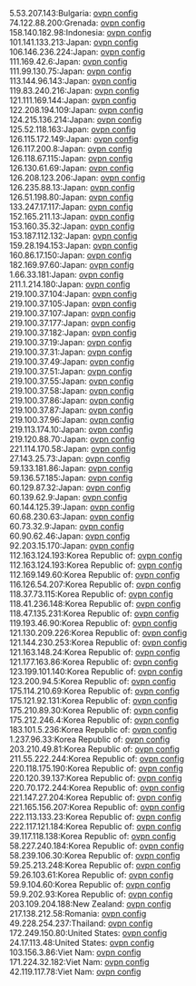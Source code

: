 5.53.207.143:Bulgaria: [ovpn config](vpn/5_53_207_143.ovpn)  
74.122.88.200:Grenada: [ovpn config](vpn/74_122_88_200.ovpn)  
158.140.182.98:Indonesia: [ovpn config](vpn/158_140_182_98.ovpn)  
101.141.133.213:Japan: [ovpn config](vpn/101_141_133_213.ovpn)  
106.146.236.224:Japan: [ovpn config](vpn/106_146_236_224.ovpn)  
111.169.42.6:Japan: [ovpn config](vpn/111_169_42_6.ovpn)  
111.99.130.75:Japan: [ovpn config](vpn/111_99_130_75.ovpn)  
113.144.96.143:Japan: [ovpn config](vpn/113_144_96_143.ovpn)  
119.83.240.216:Japan: [ovpn config](vpn/119_83_240_216.ovpn)  
121.111.169.144:Japan: [ovpn config](vpn/121_111_169_144.ovpn)  
122.208.194.109:Japan: [ovpn config](vpn/122_208_194_109.ovpn)  
124.215.136.214:Japan: [ovpn config](vpn/124_215_136_214.ovpn)  
125.52.118.163:Japan: [ovpn config](vpn/125_52_118_163.ovpn)  
126.115.172.149:Japan: [ovpn config](vpn/126_115_172_149.ovpn)  
126.117.200.8:Japan: [ovpn config](vpn/126_117_200_8.ovpn)  
126.118.67.115:Japan: [ovpn config](vpn/126_118_67_115.ovpn)  
126.130.61.69:Japan: [ovpn config](vpn/126_130_61_69.ovpn)  
126.208.123.206:Japan: [ovpn config](vpn/126_208_123_206.ovpn)  
126.235.88.13:Japan: [ovpn config](vpn/126_235_88_13.ovpn)  
126.51.198.80:Japan: [ovpn config](vpn/126_51_198_80.ovpn)  
133.247.17.117:Japan: [ovpn config](vpn/133_247_17_117.ovpn)  
152.165.211.13:Japan: [ovpn config](vpn/152_165_211_13.ovpn)  
153.160.35.32:Japan: [ovpn config](vpn/153_160_35_32.ovpn)  
153.187.112.132:Japan: [ovpn config](vpn/153_187_112_132.ovpn)  
159.28.194.153:Japan: [ovpn config](vpn/159_28_194_153.ovpn)  
160.86.17.150:Japan: [ovpn config](vpn/160_86_17_150.ovpn)  
182.169.97.60:Japan: [ovpn config](vpn/182_169_97_60.ovpn)  
1.66.33.181:Japan: [ovpn config](vpn/1_66_33_181.ovpn)  
211.1.214.180:Japan: [ovpn config](vpn/211_1_214_180.ovpn)  
219.100.37.104:Japan: [ovpn config](vpn/219_100_37_104.ovpn)  
219.100.37.105:Japan: [ovpn config](vpn/219_100_37_105.ovpn)  
219.100.37.107:Japan: [ovpn config](vpn/219_100_37_107.ovpn)  
219.100.37.177:Japan: [ovpn config](vpn/219_100_37_177.ovpn)  
219.100.37.182:Japan: [ovpn config](vpn/219_100_37_182.ovpn)  
219.100.37.19:Japan: [ovpn config](vpn/219_100_37_19.ovpn)  
219.100.37.31:Japan: [ovpn config](vpn/219_100_37_31.ovpn)  
219.100.37.49:Japan: [ovpn config](vpn/219_100_37_49.ovpn)  
219.100.37.51:Japan: [ovpn config](vpn/219_100_37_51.ovpn)  
219.100.37.55:Japan: [ovpn config](vpn/219_100_37_55.ovpn)  
219.100.37.58:Japan: [ovpn config](vpn/219_100_37_58.ovpn)  
219.100.37.86:Japan: [ovpn config](vpn/219_100_37_86.ovpn)  
219.100.37.87:Japan: [ovpn config](vpn/219_100_37_87.ovpn)  
219.100.37.96:Japan: [ovpn config](vpn/219_100_37_96.ovpn)  
219.113.174.10:Japan: [ovpn config](vpn/219_113_174_10.ovpn)  
219.120.88.70:Japan: [ovpn config](vpn/219_120_88_70.ovpn)  
221.114.170.58:Japan: [ovpn config](vpn/221_114_170_58.ovpn)  
27.143.25.73:Japan: [ovpn config](vpn/27_143_25_73.ovpn)  
59.133.181.86:Japan: [ovpn config](vpn/59_133_181_86.ovpn)  
59.136.57.185:Japan: [ovpn config](vpn/59_136_57_185.ovpn)  
60.129.87.32:Japan: [ovpn config](vpn/60_129_87_32.ovpn)  
60.139.62.9:Japan: [ovpn config](vpn/60_139_62_9.ovpn)  
60.144.125.39:Japan: [ovpn config](vpn/60_144_125_39.ovpn)  
60.68.230.63:Japan: [ovpn config](vpn/60_68_230_63.ovpn)  
60.73.32.9:Japan: [ovpn config](vpn/60_73_32_9.ovpn)  
60.90.62.46:Japan: [ovpn config](vpn/60_90_62_46.ovpn)  
92.203.15.170:Japan: [ovpn config](vpn/92_203_15_170.ovpn)  
112.163.124.193:Korea Republic of: [ovpn config](vpn/112_163_124_193.ovpn)  
112.163.124.193:Korea Republic of: [ovpn config](vpn/112_163_124_193.ovpn)  
112.169.149.60:Korea Republic of: [ovpn config](vpn/112_169_149_60.ovpn)  
116.126.54.207:Korea Republic of: [ovpn config](vpn/116_126_54_207.ovpn)  
118.37.73.115:Korea Republic of: [ovpn config](vpn/118_37_73_115.ovpn)  
118.41.236.148:Korea Republic of: [ovpn config](vpn/118_41_236_148.ovpn)  
118.47.135.231:Korea Republic of: [ovpn config](vpn/118_47_135_231.ovpn)  
119.193.46.90:Korea Republic of: [ovpn config](vpn/119_193_46_90.ovpn)  
121.130.209.226:Korea Republic of: [ovpn config](vpn/121_130_209_226.ovpn)  
121.144.230.253:Korea Republic of: [ovpn config](vpn/121_144_230_253.ovpn)  
121.163.148.24:Korea Republic of: [ovpn config](vpn/121_163_148_24.ovpn)  
121.177.163.86:Korea Republic of: [ovpn config](vpn/121_177_163_86.ovpn)  
123.199.101.140:Korea Republic of: [ovpn config](vpn/123_199_101_140.ovpn)  
123.200.94.5:Korea Republic of: [ovpn config](vpn/123_200_94_5.ovpn)  
175.114.210.69:Korea Republic of: [ovpn config](vpn/175_114_210_69.ovpn)  
175.121.92.131:Korea Republic of: [ovpn config](vpn/175_121_92_131.ovpn)  
175.210.89.30:Korea Republic of: [ovpn config](vpn/175_210_89_30.ovpn)  
175.212.246.4:Korea Republic of: [ovpn config](vpn/175_212_246_4.ovpn)  
183.101.5.236:Korea Republic of: [ovpn config](vpn/183_101_5_236.ovpn)  
1.237.96.33:Korea Republic of: [ovpn config](vpn/1_237_96_33.ovpn)  
203.210.49.81:Korea Republic of: [ovpn config](vpn/203_210_49_81.ovpn)  
211.55.222.244:Korea Republic of: [ovpn config](vpn/211_55_222_244.ovpn)  
220.118.175.190:Korea Republic of: [ovpn config](vpn/220_118_175_190.ovpn)  
220.120.39.137:Korea Republic of: [ovpn config](vpn/220_120_39_137.ovpn)  
220.70.172.244:Korea Republic of: [ovpn config](vpn/220_70_172_244.ovpn)  
221.147.27.204:Korea Republic of: [ovpn config](vpn/221_147_27_204.ovpn)  
221.165.156.207:Korea Republic of: [ovpn config](vpn/221_165_156_207.ovpn)  
222.113.133.23:Korea Republic of: [ovpn config](vpn/222_113_133_23.ovpn)  
222.117.121.184:Korea Republic of: [ovpn config](vpn/222_117_121_184.ovpn)  
39.117.118.138:Korea Republic of: [ovpn config](vpn/39_117_118_138.ovpn)  
58.227.240.184:Korea Republic of: [ovpn config](vpn/58_227_240_184.ovpn)  
58.239.106.30:Korea Republic of: [ovpn config](vpn/58_239_106_30.ovpn)  
59.25.213.248:Korea Republic of: [ovpn config](vpn/59_25_213_248.ovpn)  
59.26.103.61:Korea Republic of: [ovpn config](vpn/59_26_103_61.ovpn)  
59.9.104.60:Korea Republic of: [ovpn config](vpn/59_9_104_60.ovpn)  
59.9.202.93:Korea Republic of: [ovpn config](vpn/59_9_202_93.ovpn)  
203.109.204.188:New Zealand: [ovpn config](vpn/203_109_204_188.ovpn)  
217.138.212.58:Romania: [ovpn config](vpn/217_138_212_58.ovpn)  
49.228.254.237:Thailand: [ovpn config](vpn/49_228_254_237.ovpn)  
172.249.150.80:United States: [ovpn config](vpn/172_249_150_80.ovpn)  
24.17.113.48:United States: [ovpn config](vpn/24_17_113_48.ovpn)  
103.156.3.86:Viet Nam: [ovpn config](vpn/103_156_3_86.ovpn)  
171.224.32.182:Viet Nam: [ovpn config](vpn/171_224_32_182.ovpn)  
42.119.117.78:Viet Nam: [ovpn config](vpn/42_119_117_78.ovpn)  
